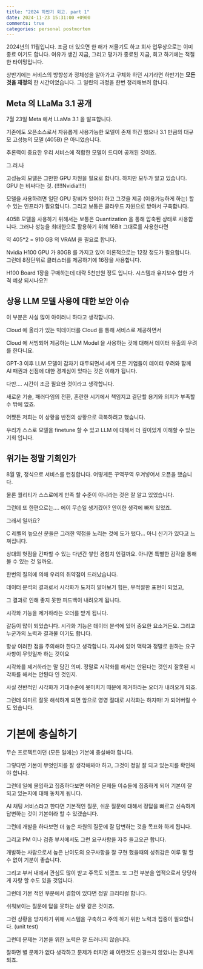 ```yaml
---
title: "2024 하반기 회고. part 1"
date: 2024-11-23 15:31:00 +0900
comments: true
categories: personal postmortem
---
```


2024년의 11월입니다. 조금 더 있으면 한 해가 저물기도 하고 회사 업무상으로는 이미 종료 이기도 합니다.
여유가 생긴 지금, 그리고 평가가 종료된 지금, 회고 하기에는 적절한 타이밍입니다.

상반기에는 서비스의 방향성과 정체성을 알아가고 구체화 하던 시기라면 하반기는 **모든것을 재정의** 한 시간이었습니다.
그 일련의 과정을 한번 정리해보려 합니다.

## Meta 의 LLaMa 3.1 공개

7월 23일 Meta 에서 LLaMa 3.1 을 발표합니다.

기존에도 오픈소스로서 자유롭게 사용가능한 모델이 존재 하긴 했으나 3.1 만큼의 대규모 고성능의 모델 (405B) 은 아니었습니다.

추론력이 중요한 우리 서비스에 적합한 모델이 드디어 공개된 것이죠.

그.러.나

고성능의 모델은 그만한 GPU 자원을 필요로 합니다. 
하지만 모두가 알고 있습니다. GPU 는 비싸다는 것. (!!!!Nvidia!!!!)

모델을 사용하려면 일단 GPU 장비가 있어야 하고 그것을 제공 (이용가능하게 하는) 할 수 있는 인프라가 필요합니다.
그리고 보통은 클라우드 자원으로 받아서 구축합니다.

405B 모델을 사용하기 위해서는 보통은 Quantization 을 통해 압축된 상태로 사용합니다. 그러나 성능을 최대한으로 활용하기 위해 16Bit 그대로를 사용한다면

약 405*2 = 910 GB 의 VRAM 을 필요로 합니다.

Nvidia H100 GPU 가 80GB 를 가지고 있어 이론적으로는 12장 정도가 필요합니다. 
그런데 8장단위로 클러스터를 제공하기에 16장을 사용합니다.

H100 Board 1장을 구매하는데 대략 5천만원 정도 입니다. 시스템과 유지보수 합한 가격 예상 되시나요?!

## 상용 LLM 모델 사용에 대한 보안 이슈

이 부분은 사실 많이 아이러니 하다고 생각합니다. 

Cloud 에 올라가 있는 빅데이터를 Cloud 를 통해 서비스로 제공하면서 

Cloud 에 서빙되어 제공하는 LLM Model 을 사용하는 것에 대해서 데이터 유출의 우려를 한다니요.

GPT-3 이후 LLM 모델이 갑자기 대두되면서 세계 모든 기업들이 데이터 우려와 함께 AI 패권과 선점에 대한 경계심이 있다는 것은 이해가 됩니다.

다만.... 시간이 조금 필요한 것이라고 생각합니다.

새로운 기술, 패러다임의 전환, 혼란한 시기에서 책임지고 결단할 용기와 의지가 부족할 수 밖에 없죠.

어쨌든 저희는 이 상황을 반전의 상황으로 극복하려고 했습니다.

우리가 스스로 모델을 finetune 할 수 있고 LLM 에 대해서 더 깊이있게 이해할 수 있는 기회 입니다.

## 위기는 정말 기회인가

8월 말, 정식으로 서비스를 런칭합니다. 어떻게든 꾸역꾸역 우겨넣어서 오픈을 했습니다. 

물론 퀄리티가 스스로에게 만족 할 수준이 아니라는 것은 잘 알고 있었습니다.

그런데 또 한편으로는.... 에이 무슨일 생기겠어? 안이한 생각에 빠져 있었죠.

그래서 일까요? 

C 레벨의 높으신 분들은 그러한 약점을 노리는 것에 도가 텄다... 아니 신기가 있다고 느껴집니다.

상대의 헛점을 간파할 수 있는 다년간 쌓인 경험치 인걸까요. 아니면 특별한 감각을 통해 볼 수 있는 것 일까요.

한번의 질의에 의해 우리의 취약점이 드러났습니다.

데이터 분석의 결과로서 시각화가 도저히 알아보기 힘든, 부적절한 표현이 되었고,

그 결과로 인해 좋지 못한 피드백이 내려오게 됩니다.

시각화 기능을 제거하라는 오더를 받게 됩니다.

갈등이 많이 되었습니다. 시각화 기능은 데이터 분석에 있어 중요한 요소거든요. 그리고 누군가의 노력과 결과물 이기도 합니다.

항상 이러한 점을 주의해야 한다고 생각합니다. 지시에 있어 맥락과 정말로 원하는 요구사항이 무엇일까 하는 것이요

시각화를 제거하라는 말 담긴 의미. 정말로 시각화를 해서는 안된다는 것인지 잘못된 시각화를 해서는 안된다 인 것인지.

사실 전반적인 시각화가 기대수준에 못미치기 때문에 제거하라는 오더가 내려오게 되죠.

그런데 의미르 잘못 해석하게 되면 앞으로 영영 절대로 시각화는 하지마! 가 되어버릴 수도 있습니다. 

# 기본에 충실하기

무슨 프로젝트이던 (모든 일에는) 기본에 충실해야 합니다. 

그렇다면 기본이 무엇인지를 잘 생각해봐야 하고, 그것이 정말 잘 되고 있는지를 확인해야 합니다.

그런데 일에 몰입하고 집중하다보면 어려운 문제들 이슈들에 집중하게 되어 기본이 잘 되고 있는지에 대해 놓치게 됩니다.

AI 채팅 서비스라고 한다면 기본적인 질문, 쉬운 질문에 대해서 정답을 빠르고 신속하게 답변하는 것이 기본이라 할 수 있겠습니다.

그런데 개발을 하다보면 더 높은 차원의 질문에 잘 답변하는 것을 목표화 하게 됩니다.

그리고 PM 이나 검증 부서에서도 그런 요구사항을 자주 들고오곤 합니다.

개발하는 사람으로서 높은 난이도의 요구사항을 잘 구현 했을때의 성취감은 이루 말 할수 없이 기분이 좋습니다.

그리고 부서 내에서 관심도 많이 받고 주목도 되겠죠. 또 그런 부분을 업적으로서 당당하게 자랑 할 수도 있을 것입니다.

그런데 기본 적인 부분에서 결함이 있다면 정말 크리티컬 합니다.

쉬워보이는 질문에 답을 못하는 상황 같은 것이죠.

그런 상황을 방지하기 위해 시스템을 구축하고 주의 하기 위한 노력과 집중이 필요합니다. (unit test)

그런데 문제는 기본을 위한 노력은 잘 드러나지 않습니다.

잘하면 별 문제가 없다 생각하고 문제가 터지면 왜 이런것도 신경쓰지 않았나는 혼나게 되죠.



